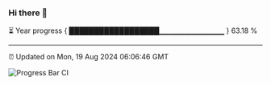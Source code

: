 ### Hi there 👋

⏳ Year progress { ██████████████████▁▁▁▁▁▁▁▁▁▁▁▁ } 63.18 %

---

⏰ Updated on Mon, 19 Aug 2024 06:06:46 GMT

![Progress Bar CI](https://github.com/liununu/liununu/workflows/Progress%20Bar%20CI/badge.svg)
